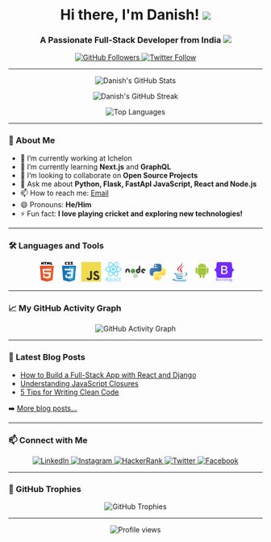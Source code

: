 <h1 align="center">
  Hi there, I'm Danish! <img src="https://media.giphy.com/media/hvRJCLFzcasrR4ia7z/giphy.gif" width="30px">
</h1>

<h3 align="center">
  A Passionate Full-Stack Developer from India <img src="https://media.giphy.com/media/l3vR85PnGsBwu1PFK/giphy.gif" width="30px">
</h3>

<p align="center">
  <a href="https://github.com/khand420?tab=followers">
    <img src="https://img.shields.io/github/followers/khand420?label=Followers&style=social" alt="GitHub Followers">
  </a>
  <a href="https://twitter.com/khan_d_">
    <img src="https://img.shields.io/twitter/follow/khan_d_?label=Follow&style=social" alt="Twitter Follow">
  </a>
</p>

---

<p align="center">
  <img src="https://github-readme-stats.vercel.app/api?username=khand420&show_icons=true&theme=radical" alt="Danish's GitHub Stats">
</p>

<p align="center">
  <img src="https://github-readme-streak-stats.herokuapp.com/?user=khand420&theme=radical" alt="Danish's GitHub Streak">
</p>

<p align="center">
  <img src="https://github-readme-stats.vercel.app/api/top-langs/?username=khand420&layout=compact&theme=radical" alt="Top Languages">
</p>

---

### 🚀 About Me

- 🔭 I’m currently working at Ichelon
- 🌱 I’m currently learning **Next.js** and **GraphQL**
- 👯 I’m looking to collaborate on **Open Source Projects**
- 💬 Ask me about **Python, Flask, FastApI JavaScript, React and Node.js**
- 📫 How to reach me: [Email](mailto:khand7661@gmail.com)
- 😄 Pronouns: **He/Him**
- ⚡ Fun fact: **I love playing cricket and exploring new technologies!**

---

### 🛠️ Languages and Tools

<p align="center">
  <img src="https://raw.githubusercontent.com/devicons/devicon/master/icons/html5/html5-original-wordmark.svg" alt="HTML5" width="40" height="40"/> 
  <img src="https://raw.githubusercontent.com/devicons/devicon/master/icons/css3/css3-original-wordmark.svg" alt="CSS3" width="40" height="40"/> 
  <img src="https://raw.githubusercontent.com/devicons/devicon/master/icons/javascript/javascript-original.svg" alt="JavaScript" width="40" height="40"/> 
  <img src="https://raw.githubusercontent.com/devicons/devicon/master/icons/react/react-original-wordmark.svg" alt="React" width="40" height="40"/> 
  <img src="https://raw.githubusercontent.com/devicons/devicon/master/icons/nodejs/nodejs-original-wordmark.svg" alt="Node.js" width="40" height="40"/> 
  <img src="https://raw.githubusercontent.com/devicons/devicon/master/icons/python/python-original.svg" alt="Python" width="40" height="40"/> 
  <img src="https://raw.githubusercontent.com/devicons/devicon/master/icons/java/java-original.svg" alt="Java" width="40" height="40"/> 
  <img src="https://raw.githubusercontent.com/devicons/devicon/master/icons/android/android-original-wordmark.svg" alt="Android" width="40" height="40"/>
  <img src="https://raw.githubusercontent.com/devicons/devicon/master/icons/bootstrap/bootstrap-plain-wordmark.svg" alt="Bootstrap" width="40" height="40"/>
</p>

---

### 📈 My GitHub Activity Graph

<p align="center">
  <img src="https://activity-graph.herokuapp.com/graph?username=khand420&theme=react-dark" alt="GitHub Activity Graph">
</p>

---

### 📝 Latest Blog Posts

<!-- BLOG-POST-LIST:START -->
- [How to Build a Full-Stack App with React and Django](#)
- [Understanding JavaScript Closures](#)
- [5 Tips for Writing Clean Code](#)
<!-- BLOG-POST-LIST:END -->

➡️ [More blog posts...](http://code2hell.herokuapp.com/)

---

### 📫 Connect with Me

<p align="center">
  <a href="https://www.linkedin.com/in/danish-khan-5a4039184/" target="_blank">
    <img src="https://img.shields.io/badge/-Danish%20Khan-blue?style=flat&logo=Linkedin&logoColor=white" alt="LinkedIn">
  </a>
  <a href="https://www.instagram.com/khan_d_/" target="_blank">
    <img src="https://img.shields.io/badge/-@khan_d_-e4405f?style=flat&logo=Instagram&logoColor=white" alt="Instagram">
  </a>
  <a href="https://www.hackerrank.com/khand420" target="_blank">
    <img src="https://img.shields.io/badge/-khand420-2EC866?style=flat&logo=HackerRank&logoColor=white" alt="HackerRank">
  </a>
  <a href="https://twitter.com/khan_d_" target="_blank">
    <img src="https://img.shields.io/badge/-@khan_d_-1DA1F2?style=flat&logo=Twitter&logoColor=white" alt="Twitter">
  </a>
  <a href="https://www.facebook.com/profile.php?id=100005127307747" target="_blank">
    <img src="https://img.shields.io/badge/-Danish%20Khan-1877F2?style=flat&logo=Facebook&logoColor=white" alt="Facebook">
  </a>
</p>

---

### 🌟 GitHub Trophies

<p align="center">
  <img src="https://github-profile-trophy.vercel.app/?username=khand420&theme=algolia&no-frame=true&row=1&column=7" alt="GitHub Trophies">
</p>


---

<p align="center">
  <img src="https://komarev.com/ghpvc/?username=khand420&style=for-the-badge" alt="Profile views">
</p>
